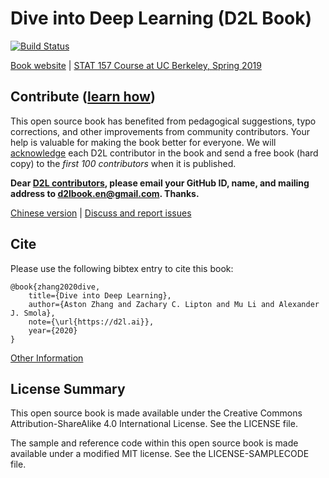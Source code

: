 # Dive into Deep Learning (D2L Book)

[![Build Status](http://ci.d2l.ai/job/d2l-en/job/master/badge/icon)](http://ci.d2l.ai/job/d2l-en/job/master/)

[Book website](https://d2l.ai/) | [STAT 157 Course at UC Berkeley, Spring 2019](http://courses.d2l.ai/berkeley-stat-157/index.html)

## Contribute ([learn how](https://d2l.ai/chapter_appendix-tools-for-deep-learning/contributing.html))

This open source book has benefited from pedagogical suggestions, typo corrections, and other improvements from community contributors. Your help is valuable for making the book better for everyone. We will [acknowledge](https://d2l.ai/chapter_preface/index.html#Acknowledgments) each D2L contributor in the book and send a free book (hard copy) to the *first 100 contributors* when it is published.

**Dear [D2L contributors](https://github.com/d2l-ai/d2l-en/graphs/contributors), please email your GitHub ID, name, and mailing address to d2lbook.en@gmail.com. Thanks.**

[Chinese version](https://github.com/d2l-ai/d2l-zh) | [Discuss and report issues](https://discuss.mxnet.io/)

## Cite

Please use the following bibtex entry to cite this book:

```
@book{zhang2020dive,
    title={Dive into Deep Learning},
    author={Aston Zhang and Zachary C. Lipton and Mu Li and Alexander J. Smola},
    note={\url{https://d2l.ai}},
    year={2020}
}
```

[Other Information](INFO.md)

## License Summary

This open source book is made available under the Creative Commons Attribution-ShareAlike 4.0 International License. See the LICENSE file.

The sample and reference code within this open source book is made available under a modified MIT license. See the LICENSE-SAMPLECODE file.
